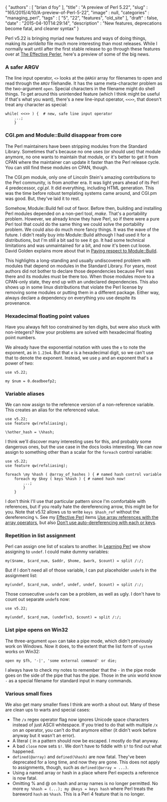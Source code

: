 {
   "authors" : [
      "brian d foy"
   ],
   "title" : "A preview of Perl 5.22",
   "slug" : "165/2015/4/10/A-preview-of-Perl-5-22",
   "image" : null,
   "categories" : "managing_perl",
   "tags" : [
      "5",
      "22",
      "features",
      "old_site"
   ],
   "draft" : false,
   "date" : "2015-04-10T14:29:14",
   "description" : "New features, deprecations become fatal, and cleaner syntax"
}


Perl v5.22 is bringing myriad new features and ways of doing things, making its *perldelta* file much more interesting than most releases. While I normally wait until after the first stable release to go through these features over at [The Effective Perler](http://www.effectiveperlprogramming.com), here's a preview of some of the big news.

### A safer ARGV

The line input operator, `<>` looks at the `@ARGV` array for filenames to open and read through the `ARGV` filehandle. It has the same meta-character problem as the two-argument `open`. Special characters in the filename might do shell things. To get around this unintended feature (which I think might be useful if that's what you want), there's a new line-input operator, `<<>>`, that doesn't treat any character as special:

``` prettyprint
while( <<>> ) {  # new, safe line input operator
    ...;
    }
```

### CGI.pm and Module::Build disappear from core

The Perl maintainers have been stripping modules from the Standard Library. Sometimes that's because no one uses (or should use) that module anymore, no one wants to maintain that module, or it's better to get it from CPAN where the maintainer can update it faster than the Perl release cycle. You can still find these modules on CPAN, though.

The CGI.pm module, only one of Lincoln Stein's amazing contributions to the Perl community, is from another era. It was light years ahead of its Perl 4 predecessor, *cgi.pl*. It did everything, including HTML generation. This was the time before robust templating systems came around, and CGI.pm was good. But, they've laid it to rest.

Somehow, Module::Build fell out of favor. Before then, building and installing Perl modules depended on a non-perl tool, *make*. That's a portability problem. However, we already know they have Perl, so if there were a pure Perl tool that could do the same thing we could solve the portability problem. We could also do much more fancy things. It was the wave of the future. I didn't really buy into Module::Build although I had used it for a distributions, but I'm still a bit sad to see it go. It had some technical limitations and was unmaintained for a bit, and now it's been cut loose. David Golden explains more about that in [Paying respect to Module::Build](http://www.dagolden.com/index.php/2140/paying-respect-to-modulebuild/).

This highlights a long-standing and usually undiscovered problem with modules that depend on modules in the Standard Library. For years, most authors did not bother to declare those dependencies because Perl was there and its modules must be there too. When those modules move to a CPAN-only state, they end up with an undeclared dependencies. This also shows up in some linux distributions that violate the Perl license by removing some modules or putting them in a different package. Either way, always declare a dependency on everything you use despite its provenance.

### Hexadecimal floating point values

Have you always felt too constrained by ten digits, but were also stuck with non-integers? Now your problems are solved with hexadecimal floating point numbers.

We already have the exponential notation with uses the `e` to note the exponent, as in `1.23e4`. But that `e` is a hexadecimal digit, so we can't use that to denote the exponent. Instead, we use `p` and an exponent that's a power of two:

``` prettyprint
use v5.22;

my $num = 0.deadbeefp2;
```

### Variable aliases

We can now assign to the reference version of a non-reference variable. This creates an alias for the referenced value.

``` prettyprint
use v5.22;
use feature qw(refaliasing);

\%other_hash = \%hash;
```

I think we'll discover many interesting uses for this, and probably some dangerous ones, but the use case in the docs looks interesting. We can now assign to something other than a scalar for the `foreach` control variable:

``` prettyprint
use v5.22;
use feature qw(refaliasing);

foreach \my %hash ( @array_of_hashes ) { # named hash control variable
    foreach my $key ( keys %hash ) { # named hash now!
        ...;
        }
    }
```

I don't think I'll use that particular pattern since I'm comfortable with references, but if you really hate the dereferencing arrow, this might be for you. Note that v5.12 allows us to write `keys $hash_ref` without the dereferencing `%`. See my [Effective Perl](http://www.effectiveperlprogramming.com/) items [Use array references with the array operators](http://www.effectiveperlprogramming.com/2010/11/use-array-references-with-the-array-operators/), but also [Don’t use auto-dereferencing with each or keys](http://www.effectiveperlprogramming.com/2012/03/dont-use-auto-dereferencing-with-each/).

### Repetition in list assignment

Perl can assign one list of scalars to another. In [Learning Perl](http://www.learning-perl.com) we show assigning to `undef`. I could make dummy variables:

``` prettyprint
my($name, $card_num, $addr, $home, $work, $count) = split /:/;
```

But if I don't need all of those variable, I can put placeholder `undef`s in the assignment list:

``` prettyprint
my(undef, $card_num, undef, undef, undef, $count) = split /:/;
```

Those consecutive `undef`s can be a problem, as well as ugly. I don't have to count out separate `undef`s now:

``` prettyprint
use v5.22;

my(undef, $card_num, (undef)x3, $count) = split /:/;
```

### List pipe opens on Win32

The three-argument `open` can take a pipe mode, which didn't previously work on Windows. Now it does, to the extent that the list form of `system` works on Win32:

``` prettyprint
open my $fh, '-|', 'some external command' or die;
```

I always have to check my notes to remember that the `-` in the pipe mode goes on the side of the pipe that has the pipe. Those in the unix world know `-` as a special filename for standard input in many commands.

### Various small fixes

We also get many smaller fixes I think are worth a shout out. Many of these are clean ups to warts and special cases:

-   The `/x` regex operator flag now ignores Unicode space characters instead of just ASCII whitespace. If you tried to do that with multiple `/x` on an operator, you can't do that anymore either (it didn't work before anyway but it wasn't an error).
-   A literal `{` in a pattern should now be escaped. I mostly do that anyway.
-   A bad `close` now sets `$!`. We don't have to fiddle with `$?` to find out what happened.
-   `defined(@array)` and `defined(%hash)` are now fatal. They've been deprecated for a long time, and now they are gone. This does not apply to assignments, though, such as `defined(@array = ...)`.
-   Using a named array or hash in a place where Perl expects a reference is now fatal.
-   Omitting % and @ on hash and array names is no longer permitted. No more `my %hash = (...); my @keys = keys hash` where Perl treats the bareword `hash` as `%hash`. This is a Perl 4 feature that is no longer.

